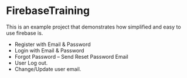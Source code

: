 # FirebaseTraining

This is an example project that demonstrates how simplified and easy to use firebase is.

  - Register with Email & Password
  - Login with Email & Password
  - Forgot Password – Send Reset Password Email
  - User Log out.
  - Change/Update user email.
